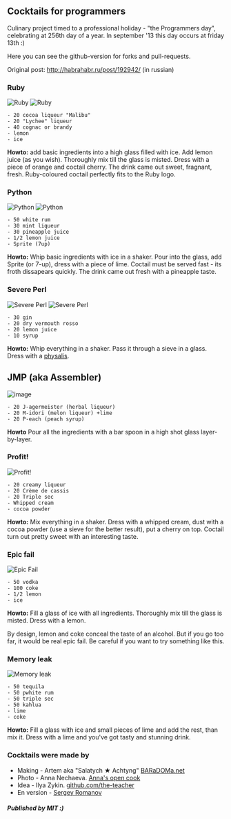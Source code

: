 ## Cocktails for programmers

Culinary project timed to a professional holiday - "the Programmers day", celebrating at 256th day of a year. In september '13 this day occurs at friday 13th :)

Here you can see the github-version for forks and pull-requests.

Original post: http://habrahabr.ru/post/192942/ (in russian)

### Ruby

<img src="http://habr.habrastorage.org/post_images/d9a/b87/91d/d9ab8791dff93a03020fc96faf408c48.jpg" alt="Ruby" title="Ruby" />

<img src="http://habr.habrastorage.org/post_images/c50/c74/b1b/c50c74b1bad7a7a785c5055eaeb6a0aa.jpg" alt="Ruby" title="Ruby" />



```
- 20 cocoa liqueur "Malibu"
- 20 "Lychee" liqueur
- 40 cognac or brandy
- lemon
- ice
```

**Howto:** add basic ingredients into a high glass filled with ice. Add lemon juice (as you wish). Thoroughly mix till the glass is misted. Dress with a piece of orange and coctail cherry. The drink came out sweet, fragnant, fresh. Ruby-coloured coctail perfectly fits to the Ruby logo.

### Python


<img src="http://habr.habrastorage.org/post_images/a81/043/540/a81043540b546fe94fd3f8228c1be439.jpg" alt="Python" title="Python" />

<img src="http://habr.habrastorage.org/post_images/8b2/170/619/8b21706197f93ffde4f8f1d7cb9c444b.jpg" alt="Python" title="Python" />

```
- 50 white rum
- 30 mint liqueur
- 30 pineapple juice
- 1/2 lemon juice
- Sprite (7up)
```

**Howto:** Whip basic ingredients with ice in a shaker. Pour into the glass, add Sprite (or 7-up), dress with a piece of lime. Coctail must be served fast - its froth dissapears quickly. The drink came out fresh with a pineapple taste.

### Severe Perl

<img src="http://habr.habrastorage.org/post_images/122/4c2/773/1224c27737964d566311aae4fae37829.jpg" alt="Severe Perl" title="Severe Perl" />

<img src="http://habr.habrastorage.org/post_images/335/a14/7a8/335a147a8eff811aa6cf6470c84181bd.jpg" alt="Severe Perl" title="Severe Perl" />


```
- 30 gin
- 20 dry vermouth rosso
- 20 lemon juice
- 10 syrup
```

**Howto:** Whip everything in a shaker. Pass it through a sieve in a glass. Dress with a <a href="http://en.wikipedia.org/wiki/Physalis">physalis</a>.

## JMP (aka Assembler)

<img src="http://habr.habrastorage.org/post_images/e40/2f5/004/e402f5004acdd7ad9f7d834fed1dc6f1.jpg" alt="image" title="JMP" />

```
- 20 J-agermeister (herbal liqueur)
- 20 M-idori (melon liqueur) +lime
- 20 P-each (peach syrup)
```

**Howto** Pour all the ingredients with a bar spoon in a high shot glass layer-by-layer.

### Profit!

<img src="http://habr.habrastorage.org/post_images/962/c3f/122/962c3f12264c8baf7c00d7f5c2322905.jpg" alt="Profit!" title="Profit!"/>

```
- 20 creamy liqueur
- 20 Crème de cassis
- 20 Triple sec
- Whipped cream
- cocoa powder
```

**Howto:** Mix everything in a shaker. Dress with a whipped cream, dust with a cocoa powder (use a sieve for the better result), put a cherry on top. Coctail turn out pretty sweet with an interesting taste.

### Epic fail

<img src="http://habr.habrastorage.org/post_images/56f/3dc/235/56f3dc2353b0f845a3e8c29512f68dd7.jpg" alt="Epic Fail" title="Epic Fail" />

```
- 50 vodka
- 100 coke
- 1/2 lemon
- ice
```

**Howto:** Fill a glass of ice with all ingredients. Thoroughly mix till the glass is misted. Dress with a lemon.

By design, lemon and coke conceal the taste of an alcohol. But if you go too far, it would be real epic fail. Be careful if you want to try something like this.

### Memory leak

<img src="http://habr.habrastorage.org/post_images/6e8/159/0bf/6e81590bfa8295c4129415063b9ffde7.jpg" alt="Memory leak" title="Memory leak" />

```
- 50 tequila
- 50 рwhite rum
- 50 triple sec 
- 50 kahlua
- lime
- coke
```

**Howto:** Fill a glass with ice and small pieces of lime and add the rest, than mix it. Dress with a lime and you've got tasty and stunning drink. 

### Cocktails were made by

* Making - Artem aka "Salatych ★ Achtyng" [BARaDOMa.net](http://vk.com/baradomanet)
* Photo - Anna Nechaeva. [Anna's open cook](http://open-cook.ru)
* Idea - Ilya Zykin. [github.com/the-teacher](https://github.com/the-teacher)
* En version - [Sergey Romanov](https://github.com/srg-rmnv)

##### Published by MIT :)



























